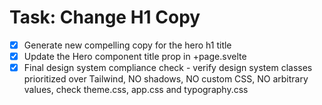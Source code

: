 # Task: Change H1 Copy

- [x] Generate new compelling copy for the hero h1 title
- [x] Update the Hero component title prop in +page.svelte
- [x] Final design system compliance check - verify design system classes prioritized over Tailwind, NO shadows, NO custom CSS, NO arbitrary values, check theme.css, app.css and typography.css